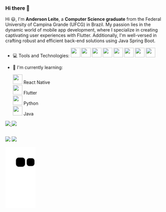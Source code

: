 ### Hi there 👋

Hi 😃, I'm **Anderson Leite**, a **Computer Science graduate** from the Federal University of Campina Grande (UFCG) in Brazil. My passion lies in the dynamic world of mobile app development, where I specialize in creating captivating user experiences with Flutter. Additionally, I'm well-versed in crafting robust and efficient back-end solutions using Java Spring Boot.

- 💻 Tools and Technologies:
    <code><img src="https://cdn.jsdelivr.net/gh/devicons/devicon/icons/dart/dart-original.svg" width = "30" height = "30"/></code>
    <code><img src="https://cdn.jsdelivr.net/gh/devicons/devicon/icons/flutter/flutter-original.svg" width = "30" height = "30"/></code>
    <code><img src="https://cdn.jsdelivr.net/gh/devicons/devicon/icons/python/python-original-wordmark.svg" width = "30" height = "30"/></code>
    <code><img src="https://cdn.jsdelivr.net/gh/devicons/devicon/icons/java/java-original-wordmark.svg" width = "30" height = "30"/></code>
    <code><img src="https://cdn.jsdelivr.net/gh/devicons/devicon/icons/git/git-original.svg" width = "30" height = "30"/></code>
    <code><img src="https://cdn.jsdelivr.net/gh/devicons/devicon/icons/github/github-original.svg" width = "30" height = "30"/></code>
    <code><img src="https://cdn.jsdelivr.net/gh/devicons/devicon/icons/postgresql/postgresql-original.svg" width = "30" height = "30"/></code>
    <code><img src="https://cdn.jsdelivr.net/gh/devicons/devicon/icons/vscode/vscode-original.svg" width = "30" height = "30"/></code>

- 🌱 I'm currently learning:

    <code><img src="https://cdn.jsdelivr.net/gh/devicons/devicon/icons/react/react-original.svg" width = "30" height = "30"/></code> React Native  
    <code><img src="https://cdn.jsdelivr.net/gh/devicons/devicon/icons/flutter/flutter-original.svg" width = "30" height = "30"/></code> Flutter  
    <code><img src="https://cdn.jsdelivr.net/gh/devicons/devicon/icons/python/python-original-wordmark.svg" width = "30" height = "30"/></code> Python  
    <code><img src="https://cdn.jsdelivr.net/gh/devicons/devicon/icons/java/java-original-wordmark.svg" width = "30" height = "30"/></code> Java  

<a href="https://github.com/andersonlleite">
  <img height="180em" src="https://github-readme-stats.vercel.app/api?username=andersonlleite&show_icons=true&theme=dracula&include_all_commits=true&count_private=true"/>
  <img height="180em" src="https://github-readme-stats.vercel.app/api/top-langs/?username=andersonlleite&layout=compact&langs_count=7&theme=dracula"/>
</a>

##

<div> 
  <a href = "mailto:anderson.tom.leite@gmail.com"><img src="https://img.shields.io/badge/-Gmail-%23333?style=for-the-badge&logo=gmail&logoColor=white" target="_blank"></a>
  <a href="https://www.linkedin.com/in/anderson-leite-6ab34a1a2/" target="_blank"><img src="https://img.shields.io/badge/-LinkedIn-%230077B5?style=for-the-badge&logo=linkedin&logoColor=white" target="_blank"></a> 
 
  ![Snake animation](https://github.com/andersonlleite/andersonlleite/blob/output/github-contribution-grid-snake.svg)
</div>
